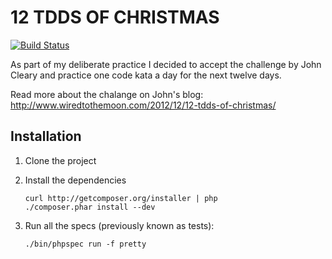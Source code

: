 12 TDDS OF CHRISTMAS
====================

[![Build Status](https://secure.travis-ci.org/jakzal/12tdds.png?branch=master)](http://travis-ci.org/jakzal/12tdds)

As part of my deliberate practice I decided to accept the challenge
by John Cleary and practice one code kata a day for the next twelve days.

Read more about the chalange on John's blog: http://www.wiredtothemoon.com/2012/12/12-tdds-of-christmas/

Installation
------------

1. Clone the project

2. Install the dependencies

    ```
    curl http://getcomposer.org/installer | php
    ./composer.phar install --dev
    ```

3. Run all the specs (previously known as tests):

    ```
    ./bin/phpspec run -f pretty
    ```
